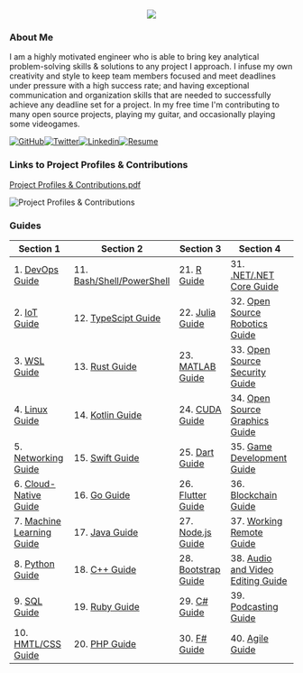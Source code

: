 <h1 align="center">
 <img src="https://user-images.githubusercontent.com/45159366/81243342-6c350f00-8fc4-11ea-9037-9cbe0f7bf3ff.png">
</h1>

### About Me
I am a highly motivated engineer who is able to bring key analytical problem-solving skills & solutions to any project I approach. I infuse my own creativity and style to keep team members focused and meet deadlines under pressure with a high success rate; and having exceptional communication and organization skills that are needed to successfully achieve any deadline set for a project. In my free time I'm contributing to many open source projects, playing my guitar, and occasionally playing some videogames.

[![GitHub](https://user-images.githubusercontent.com/45159366/94374332-67cad900-00c0-11eb-953d-8727aae8031d.png)](https://github.com/mikeroyal)[![Twitter](https://user-images.githubusercontent.com/45159366/85327986-bdba3000-b484-11ea-87f0-20be14e54852.png)](https://twitter.com/Miker256)[![Linkedin](https://user-images.githubusercontent.com/45159366/85327989-beeb5d00-b484-11ea-9996-d6042a365e34.png)](https://www.linkedin.com/in/michael-royal-b923b4134/)[![Resume](https://user-images.githubusercontent.com/45159366/85609897-5e3a5c80-b60b-11ea-94d4-751c7385e80a.png)](https://github.com/mikeroyal/mikeroyal.github.io/files/5170773/Michael-Royal-Resume.pdf)

### Links to Project Profiles & Contributions

[Project Profiles & Contributions.pdf](https://github.com/mikeroyal/mikeroyal.github.io/files/4875593/Links.to.Project.Contributions.pdf)

![Project Profiles & Contributions](https://user-images.githubusercontent.com/45159366/86542054-ed2a5d00-bec6-11ea-875e-9909383fe64c.png)

### Guides

| Section 1 | Section 2 | Section 3 | Section 4 | 
| --------------- | --------------- | --------------- | --------------- |
| 1. [DevOps Guide](https://salsa.debian.org/mikeroyal-guest/devops) |11. [Bash/Shell/PowerShell](https://github.com/mikeroyal/Bash-Shell-Powershell-Guide)  | 21. [R Guide](https://github.com/mikeroyal/R-Guide) |31. [.NET/.NET Core Guide](https://github.com/mikeroyal/.NET-Guide) |
| 2. [IoT Guide](https://github.com/mikeroyal/IoT-Guide) | 12. [TypeScipt Guide](https://github.com/mikeroyal/TypeScript-Guide) | 22. [Julia Guide](https://github.com/mikeroyal/Julia_lang-Guide) |32. [Open Source Robotics Guide](https://invent.kde.org/mikeroyal/robotics) |
| 3. [WSL Guide](https://github.com/mikeroyal/WSL-Guide) | 13. [Rust Guide](https://github.com/mikeroyal/Rust_lang-Guide) | 23. [MATLAB Guide](https://github.com/mikeroyal/MATLAB-Guide) |33. [Open Source Security Guide](https://salsa.debian.org/mikeroyal-guest/open-source-security-guide) |
| 4. [Linux Guide](https://github.com/mikeroyal/Linux-Guide) | 14. [Kotlin Guide](https://github.com/mikeroyal/Kotlin-Guide) | 24. [CUDA Guide](https://github.com/mikeroyal/CUDA-Guide) |34. [Open Source Graphics Guide](https://gitlab.com/maos20008/open-source-3d-modeling-guide) |
| 5. [Networking Guide](https://github.com/mikeroyal/Networking-Guide) | 15. [Swift Guide](https://github.com/mikeroyal/Swift-Guide) | 25. [Dart Guide](https://github.com/mikeroyal/Dart-Guide) |35. [Game Development Guide](https://github.com/mikeroyal/Game-Development-Guide) |
| 6. [Cloud-Native Guide](https://github.com/mikeroyal/Cloud-Native-Guide) | 16. [Go Guide](https://github.com/mikeroyal/Go-Guide) | 26. [Flutter Guide](https://github.com/mikeroyal/Flutter-Guide) |36. [Blockchain Guide](https://github.com/mikeroyal/Blockchain-Guide) |
| 7. [Machine Learning Guide](https://gitlab.com/maos20008/intro-to-machine-learning) | 17. [Java Guide](https://github.com/mikeroyal/Java-Guide) | 27. [Node.js Guide](https://github.com/mikeroyal/Node.js-Guide) |37. [Working Remote Guide](https://github.com/mikeroyal/Working-Remote-Guide) |
| 8. [Python Guide](https://github.com/mikeroyal/Python-Guide)| 18. [C++ Guide](https://github.com/mikeroyal/CPP-Guide) | 28. [Bootstrap Guide](https://github.com/mikeroyal/Bootstrap-Guide) |38. [Audio and Video Editing Guide](https://github.com/mikeroyal/Audio-and-Video-Editing-Guide) |
| 9. [SQL Guide](https://github.com/mikeroyal/SQL-Guide) |19. [Ruby Guide](https://github.com/mikeroyal/Ruby-Guide)| 29. [C# Guide](https://github.com/mikeroyal/C-Sharp-Guide) | 39. [Podcasting Guide](https://github.com/mikeroyal/Podcasting-Guide) |
| 10. [HMTL/CSS Guide](https://github.com/mikeroyal/HMTL-CSS-Guide)| 20. [PHP Guide](https://github.com/mikeroyal/PHP-Guide) | 30. [F# Guide](https://github.com/mikeroyal/F-Sharp-Guide) |40. [Agile Guide](https://github.com/mikeroyal/Agile-Guide) |
